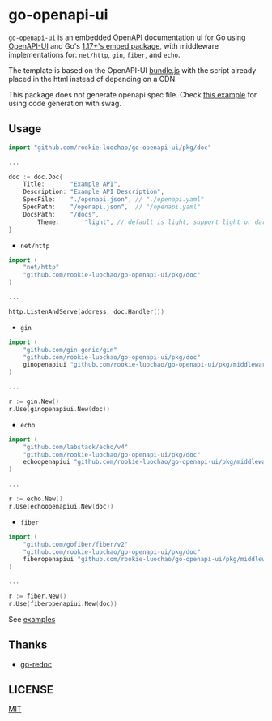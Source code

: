 # go-openapi-ui

`go-openapi-ui` is an embedded OpenAPI documentation ui for Go using [OpenAPI-UI](https://github.com/rookie-luochao/openapi-ui) and Go's [1.17+'s embed package](https://golang.org/pkg/embed/), with middleware implementations for: `net/http`, `gin`, `fiber`, and `echo`.

The template is based on the OpenAPI-UI [bundle.js](https://github.com/rookie-luochao/openapi-ui/blob/master/lib/openapi-ui.umd.js) with the script already placed in the html instead of depending on a CDN.

This package does not generate openapi spec file. Check [this example](https://github.com/swaggo/swag/tree/master/example) for using code generation with swag.

## Usage

```go
import "github.com/rookie-luochao/go-openapi-ui/pkg/doc"

...

doc := doc.Doc{
    Title:       "Example API",
    Description: "Example API Description",
    SpecFile:    "./openapi.json", // "./openapi.yaml"
    SpecPath:    "/openapi.json",  // "/openapi.yaml"
    DocsPath:    "/docs",
		Theme:       "light", // default is light, support light or dark
}
```

- `net/http`

```go
import (
	"net/http"
	"github.com/rookie-luochao/go-openapi-ui/pkg/doc"
)

...

http.ListenAndServe(address, doc.Handler())
```

- `gin`

```go
import (
	"github.com/gin-gonic/gin"
	"github.com/rookie-luochao/go-openapi-ui/pkg/doc"
	ginopenapiui "github.com/rookie-luochao/go-openapi-ui/pkg/middleware/gin"
)

...

r := gin.New()
r.Use(ginopenapiui.New(doc))
```

- `echo`

```go
import (
	"github.com/labstack/echo/v4"
	"github.com/rookie-luochao/go-openapi-ui/pkg/doc"
	echoopenapiui "github.com/rookie-luochao/go-openapi-ui/pkg/middleware/echo"
)

...

r := echo.New()
r.Use(echoopenapiui.New(doc))
```

- `fiber`

```go
import (
	"github.com/gofiber/fiber/v2"
	"github.com/rookie-luochao/go-openapi-ui/pkg/doc"
	fiberopenapiui "github.com/rookie-luochao/go-openapi-ui/pkg/middleware/fiber"
)

...

r := fiber.New()
r.Use(fiberopenapiui.New(doc))
```

See [examples](/_examples)

## Thanks

- [go-redoc](https://github.com/mvrilo/go-redoc)

## LICENSE

[MIT](LICENSE)
